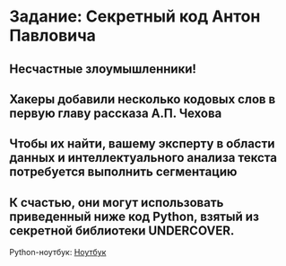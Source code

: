 # Задание: Секретный код Антон Павловича
## Несчастные злоумышленники!
## Хакеры добавили несколько кодовых слов в первую главу рассказа А.П. Чехова 
## Чтобы их найти, вашему эксперту в области данных и интеллектуального анализа текста потребуется выполнить сегментацию
## К счастью, они могут использовать приведенный ниже код Python, взятый из секретной библиотеки UNDERCOVER.

Python-ноутбук: [Ноутбук](https://github.com/Sergey-Usachev/network_intrusion/blob/master/data/Secret_code.ipynb)

